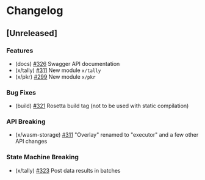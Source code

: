 <!--
Guiding Principles:

Changelogs are for humans, not machines.
There should be an entry for every single version.
The same types of changes should be grouped.
Versions and sections should be linkable.
The latest version comes first.
The release date of each version is displayed.
Mention whether you follow Semantic Versioning.

Usage:

Change log entries are to be added to the Unreleased section under the
appropriate stanza (see below). Each entry is required to include a tag and
the Github issue reference in the following format:

* (<tag>) \#<issue-number> message

The tag should consist of where the change is being made ex. (x/staking), (store)
The issue numbers will later be link-ified during the release process so you do
not have to worry about including a link manually, but you can if you wish.

Types of changes (Stanzas):

"Features" for new features.
"Improvements" for changes in existing functionality.
"Deprecated" for soon-to-be removed features.
"Bug Fixes" for any bug fixes.
"API Breaking" for breaking Protobuf, gRPC and REST routes or CLI commands.
"State Machine Breaking" for any changes that result in a different AppState given same genesisState and txList.

Ref: https://keepachangelog.com/en/1.0.0/
-->

# Changelog

## [Unreleased]

### Features
* (docs) [#326](https://github.com/sedaprotocol/seda-chain/pull/326) Swagger API documentation
* (x/tally) [#311](https://github.com/sedaprotocol/seda-chain/pull/311) New module `x/tally`
* (x/pkr) [#299](https://github.com/sedaprotocol/seda-chain/pull/299) New module `x/pkr`

### Bug Fixes
* (build) [#321](https://github.com/sedaprotocol/seda-chain/pull/321) Rosetta build tag (not to be used with static compilation) 

### API Breaking
* (x/wasm-storage) [#311](https://github.com/sedaprotocol/seda-chain/pull/311) "Overlay" renamed to "executor" and a few other API changes

### State Machine Breaking
* (x/tally) [#323](https://github.com/sedaprotocol/seda-chain/pull/323) Post data results in batches
